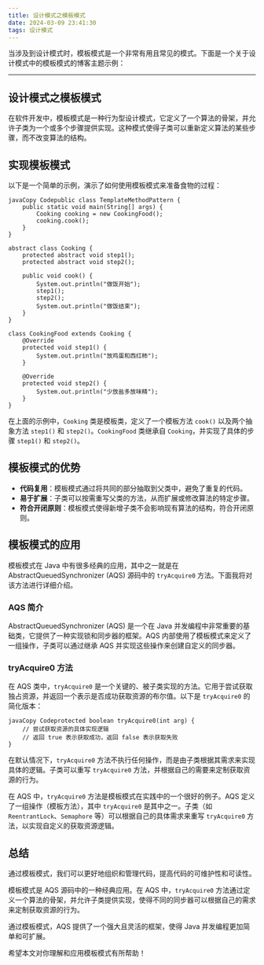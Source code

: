 ```yaml
---
title: 设计模式之模板模式
date: 2024-03-09 23:41:30
tags: 设计模式
---
```


当涉及到设计模式时，模板模式是一个非常有用且常见的模式。下面是一个关于设计模式中的模板模式的博客主题示例：

------

## 设计模式之模板模式

在软件开发中，模板模式是一种行为型设计模式，它定义了一个算法的骨架，并允许子类为一个或多个步骤提供实现。这种模式使得子类可以重新定义算法的某些步骤，而不改变算法的结构。

## 实现模板模式

以下是一个简单的示例，演示了如何使用模板模式来准备食物的过程：

<!-- more -->

```
javaCopy Codepublic class TemplateMethodPattern {
    public static void main(String[] args) {
        Cooking cooking = new CookingFood();
        cooking.cook();
    }
}

abstract class Cooking {
    protected abstract void step1();
    protected abstract void step2();

    public void cook() {
        System.out.println("做饭开始");
        step1();
        step2();
        System.out.println("做饭结束");
    }
}

class CookingFood extends Cooking {
    @Override
    protected void step1() {
        System.out.println("放鸡蛋和西红柿");
    }

    @Override
    protected void step2() {
        System.out.println("少放盐多放味精");
    }
}
```

在上面的示例中，`Cooking` 类是模板类，定义了一个模板方法 `cook()` 以及两个抽象方法 `step1()` 和 `step2()`。`CookingFood` 类继承自 `Cooking`，并实现了具体的步骤 `step1()` 和 `step2()`。

## 模板模式的优势

- **代码复用**：模板模式通过将共同的部分抽取到父类中，避免了重复的代码。
- **易于扩展**：子类可以按需重写父类的方法，从而扩展或修改算法的特定步骤。
- **符合开闭原则**：模板模式使得新增子类不会影响现有算法的结构，符合开闭原则。

## 模板模式的应用

模板模式在 Java 中有很多经典的应用，其中之一就是在 AbstractQueuedSynchronizer (AQS) 源码中的 `tryAcquire0` 方法。下面我将对该方法进行详细介绍。

### AQS 简介

AbstractQueuedSynchronizer (AQS) 是一个在 Java 并发编程中非常重要的基础类，它提供了一种实现锁和同步器的框架。AQS 内部使用了模板模式来定义了一组操作，子类可以通过继承 AQS 并实现这些操作来创建自定义的同步器。

### tryAcquire0 方法

在 AQS 类中，`tryAcquire0` 是一个关键的、被子类实现的方法。它用于尝试获取独占资源，并返回一个表示是否成功获取资源的布尔值。以下是 `tryAcquire0` 的简化版本：

```
javaCopy Codeprotected boolean tryAcquire0(int arg) {
    // 尝试获取资源的具体实现逻辑
    // 返回 true 表示获取成功，返回 false 表示获取失败
}
```

在默认情况下，`tryAcquire0` 方法不执行任何操作，而是由子类根据其需求来实现具体的逻辑。子类可以重写 `tryAcquire0` 方法，并根据自己的需要来定制获取资源的行为。

在 AQS 中，`tryAcquire0` 方法是模板模式在实践中的一个很好的例子。AQS 定义了一组操作（模板方法），其中 `tryAcquire0` 是其中之一。子类（如 `ReentrantLock`、`Semaphore` 等）可以根据自己的具体需求来重写 `tryAcquire0` 方法，以实现自定义的获取资源逻辑。

## 总结

通过模板模式，我们可以更好地组织和管理代码，提高代码的可维护性和可读性。

模板模式是 AQS 源码中的一种经典应用。在 AQS 中，`tryAcquire0` 方法通过定义一个算法的骨架，并允许子类提供实现，使得不同的同步器可以根据自己的需求来定制获取资源的行为。

通过模板模式，AQS 提供了一个强大且灵活的框架，使得 Java 并发编程更加简单和可扩展。

希望本文对你理解和应用模板模式有所帮助！

